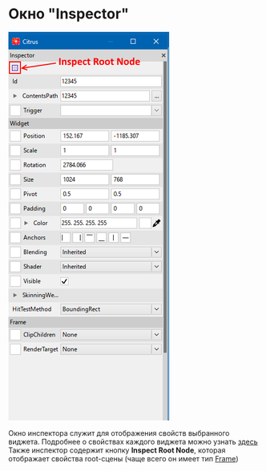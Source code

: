 # Окно "Inspector"

![Inspector](images/inspector.png)

Окно инспектора служит для отображения свойств выбранного виджета. Подробнее о свойствах каждого виджета можно узнать [здесь](menu_bar/menu_create.md)
Также инспектор содержит кнопку **Inspect Root Node**, которая отображает свойства root-сцены (чаще всего он имеет тип [Frame](node/frame.md))
